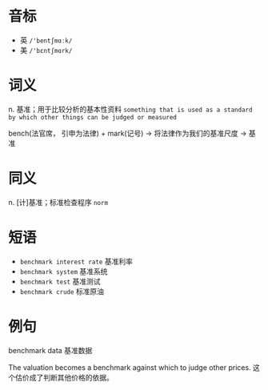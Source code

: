 # 音标

- 英 `/'bentʃmɑːk/`
- 美 `/'bɛntʃmɑrk/`

# 词义

n. 基准；用于比较分析的基本性资料
`something that is used as a standard by which other things can be judged or measured`



bench(法官席， 引申为法律) + mark(记号) → 将法律作为我们的基准尺度 → 基准

# 同义

n. [计]基准；标准检查程序
`norm`

# 短语

- `benchmark interest rate` 基准利率
- `benchmark system` 基准系统
- `benchmark test` 基准测试
- `benchmark crude` 标准原油

# 例句

benchmark data
基准数据

The valuation becomes a benchmark against which to judge other prices.
这个估价成了判断其他价格的依据。


